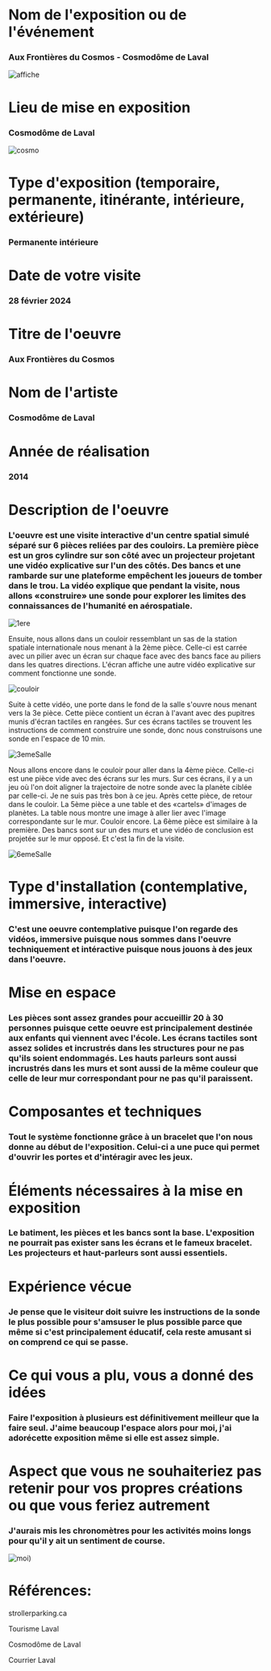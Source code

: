 # Nom de l'exposition ou de l'événement
### Aux Frontières du Cosmos - Cosmodôme de Laval

![affiche](https://github.com/mathieuwillett/h24-v11_inspirations_willett/assets/143769896/4bc074a5-1290-4fed-838d-809d1910019e)


# Lieu de mise en exposition
### Cosmodôme de Laval
![cosmo](https://github.com/mathieuwillett/h24-v11_inspirations_willett/assets/143769896/422dafe0-cf89-4741-9e75-908447e0e064)


# Type d'exposition (temporaire, permanente, itinérante, intérieure, extérieure)
### Permanente intérieure

# Date de votre visite

### 28 février 2024

# Titre de l'oeuvre

### Aux Frontières du Cosmos

# Nom de l'artiste

### Cosmodôme de Laval

# Année de réalisation

### 2014

# Description de l'oeuvre
### L'oeuvre est une visite interactive d'un centre spatial simulé séparé sur 6 pièces reliées par des couloirs. La première pièce est un gros cylindre sur son côté avec un projecteur projetant une vidéo explicative sur l'un des côtés. Des bancs et une rambarde sur une plateforme empêchent les joueurs de tomber dans le trou. La vidéo explique que pendant la visite, nous allons «construire» une sonde pour explorer les limites des connaissances de l'humanité en aérospatiale. 

![1ere](https://github.com/mathieuwillett/h24-v11_inspirations_willett/assets/143769896/be30f590-23aa-40d8-9b39-7e09583cab06)

Ensuite, nous allons dans un couloir ressemblant un sas de la station spatiale internationale nous menant à la 2ème pièce. Celle-ci est carrée avec un pilier avec un écran sur chaque face avec des bancs face au piliers dans les quatres directions. L'écran affiche une autre vidéo explicative sur comment fonctionne une sonde. 

![couloir](https://github.com/mathieuwillett/h24-v11_inspirations_willett/assets/143769896/ef5b6faf-1a63-4a99-aa19-043319912fda)


Suite à cette vidéo, une porte dans le fond de la salle s'ouvre nous menant vers la 3e pièce. Cette pièce contient un écran à l'avant avec des pupitres munis d'écran tactiles en rangées. Sur ces écrans tactiles se trouvent les instructions de comment construire une sonde, donc nous construisons une sonde en l'espace de 10 min. 

![3emeSalle](https://github.com/mathieuwillett/h24-v11_inspirations_willett/assets/143769896/35ba58bf-8f2c-4eb0-ab54-a7fde2845d94)


Nous allons encore dans le couloir pour aller dans la 4ème pièce. Celle-ci est une pièce vide avec des écrans sur les murs. Sur ces écrans, il y a un jeu où l'on doit aligner la trajectoire de notre sonde avec la planète ciblée par celle-ci. Je ne suis pas très bon à ce jeu. Après cette pièce, de retour dans le couloir. La 5ème pièce a une table et des «cartels» d'images de planètes. La table nous montre une image à aller lier avec l'image correspondante sur le mur. Couloir encore. La 6ème pièce est similaire à la première. Des bancs sont sur un des murs et une vidéo de conclusion est projetée sur le mur opposé. Et c'est la fin de la visite.

![6emeSalle](https://github.com/mathieuwillett/h24-v11_inspirations_willett/assets/143769896/ac3c79fe-fedf-4f0e-9068-263b37d003f2)


# Type d'installation (contemplative, immersive, interactive)
### C'est une oeuvre contemplative puisque l'on regarde des vidéos, immersive puisque nous sommes dans l'oeuvre techniquement et intéractive puisque nous jouons à des jeux dans l'oeuvre.

# Mise en espace
### Les pièces sont assez grandes pour accueillir 20 à 30 personnes puisque cette oeuvre est principalement destinée aux enfants qui viennent avec l'école. Les écrans tactiles sont assez solides et incrustrés dans les structures pour ne pas qu'ils soient endommagés. Les hauts parleurs sont aussi incrustrés dans les murs et sont aussi de la même couleur que celle de leur mur correspondant pour ne pas qu'il paraissent.

# Composantes et techniques
### Tout le système fonctionne grâce à un bracelet que l'on nous donne au début de l'exposition. Celui-ci a une puce qui permet d'ouvrir les portes et d'intéragir avec les jeux.

# Éléments nécessaires à la mise en exposition
### Le batiment, les pièces et les bancs sont la base. L'exposition ne pourrait pas exister sans les écrans et le fameux bracelet. Les projecteurs et haut-parleurs sont aussi essentiels.

# Expérience vécue
### Je pense que le visiteur doit suivre les instructions de la sonde le plus possible pour s'amsuser le plus possible parce que même si c'est principalement éducatif, cela reste amusant si on comprend ce qui se passe.

# Ce qui vous a plu, vous a donné des idées
### Faire l'exposition à plusieurs est définitivement meilleur que la faire seul. J'aime beaucoup l'espace alors pour moi, j'ai adorécette exposition même si elle est assez simple.

# Aspect que vous ne souhaiteriez pas retenir pour vos propres créations ou que vous feriez autrement
### J'aurais mis les chronomètres pour les activités moins longs pour qu'il y ait un sentiment de course.

![moi)](https://github.com/mathieuwillett/h24-v11_inspirations_willett/assets/143769896/568a8d39-bbd9-4f28-adc1-c4edf5e6abb3)

# Références:

strollerparking.ca

Tourisme Laval

Cosmodôme de Laval

Courrier Laval
